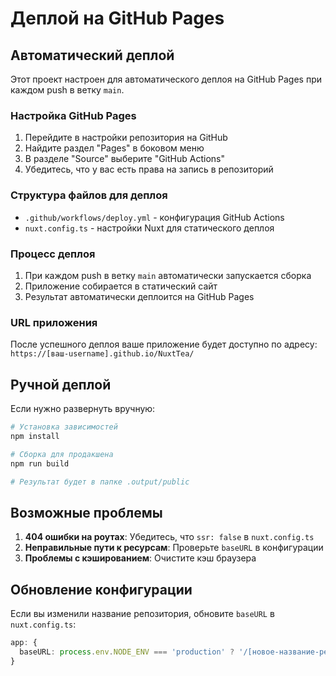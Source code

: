 # Деплой на GitHub Pages

## Автоматический деплой

Этот проект настроен для автоматического деплоя на GitHub Pages при каждом push в ветку `main`.

### Настройка GitHub Pages

1. Перейдите в настройки репозитория на GitHub
2. Найдите раздел "Pages" в боковом меню
3. В разделе "Source" выберите "GitHub Actions"
4. Убедитесь, что у вас есть права на запись в репозиторий

### Структура файлов для деплоя

- `.github/workflows/deploy.yml` - конфигурация GitHub Actions
- `nuxt.config.ts` - настройки Nuxt для статического деплоя

### Процесс деплоя

1. При каждом push в ветку `main` автоматически запускается сборка
2. Приложение собирается в статический сайт
3. Результат автоматически деплоится на GitHub Pages

### URL приложения

После успешного деплоя ваше приложение будет доступно по адресу:
`https://[ваш-username].github.io/NuxtTea/`

## Ручной деплой

Если нужно развернуть вручную:

```bash
# Установка зависимостей
npm install

# Сборка для продакшена
npm run build

# Результат будет в папке .output/public
```

## Возможные проблемы

1. **404 ошибки на роутах**: Убедитесь, что `ssr: false` в `nuxt.config.ts`
2. **Неправильные пути к ресурсам**: Проверьте `baseURL` в конфигурации
3. **Проблемы с кэшированием**: Очистите кэш браузера

## Обновление конфигурации

Если вы изменили название репозитория, обновите `baseURL` в `nuxt.config.ts`:

```typescript
app: {
  baseURL: process.env.NODE_ENV === 'production' ? '/[новое-название-репозитория]/' : '/',
}
``` 